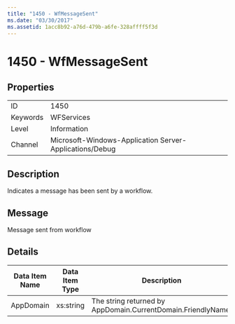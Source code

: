 ```yaml
---
title: "1450 - WfMessageSent"
ms.date: "03/30/2017"
ms.assetid: 1acc8b92-a76d-479b-a6fe-328affff5f3d
---
```

# 1450 - WfMessageSent
## Properties  
  
|||  
|-|-|  
|ID|1450|  
|Keywords|WFServices|  
|Level|Information|  
|Channel|Microsoft-Windows-Application Server-Applications/Debug|  
  
## Description  
 Indicates a message has been sent by a workflow.  
  
## Message  
 Message sent from workflow  
  
## Details  
  
|Data Item Name|Data Item Type|Description|  
|--------------------|--------------------|-----------------|  
|AppDomain|xs:string|The string returned by AppDomain.CurrentDomain.FriendlyName.|
